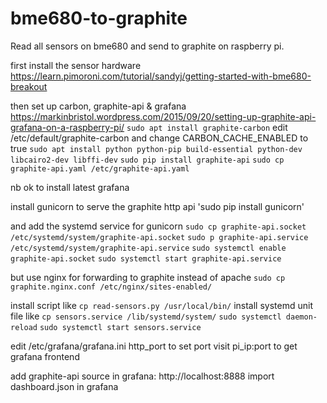 bme680-to-graphite
==================

Read all sensors on bme680 and send to graphite on raspberry pi.

first install the sensor hardware
https://learn.pimoroni.com/tutorial/sandyj/getting-started-with-bme680-breakout

then set up carbon, graphite-api & grafana
https://markinbristol.wordpress.com/2015/09/20/setting-up-graphite-api-grafana-on-a-raspberry-pi/
`sudo apt install graphite-carbon`
edit /etc/default/graphite-carbon and change CARBON_CACHE_ENABLED to true
`sudo apt install python python-pip build-essential python-dev libcairo2-dev libffi-dev`
`sudo pip install graphite-api`
`sudo cp graphite-api.yaml /etc/graphite-api.yaml`

nb ok to install latest grafana 

install gunicorn to serve the graphite http api
'sudo pip install gunicorn'

and add the systemd service for gunicorn
`sudo cp graphite-api.socket /etc/systemd/system/graphite-api.socket`
`sudo p graphite-api.service /etc/systemd/system/graphite-api.service`
`sudo systemctl enable graphite-api.socket`
`sudo systemctl start graphite-api.service`

but use nginx for forwarding to graphite instead of apache
`sudo cp graphite.nginx.conf /etc/nginx/sites-enabled/`

install script like `cp read-sensors.py /usr/local/bin/`
install systemd unit file like `cp sensors.service /lib/systemd/system/`
`sudo systemctl daemon-reload`
`sudo systemctl start sensors.service` 

edit /etc/grafana/grafana.ini http_port to set port
visit pi_ip:port to get grafana frontend

add graphite-api source in grafana: http://localhost:8888
import dashboard.json in grafana
